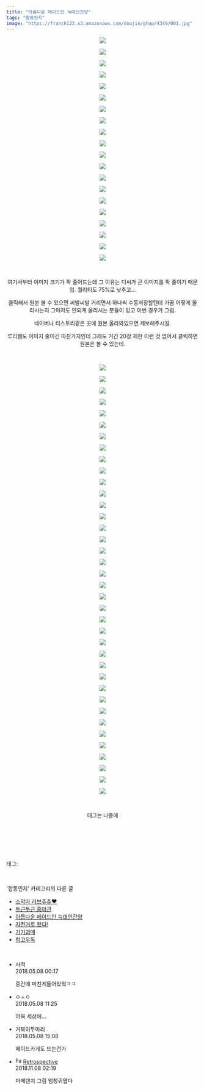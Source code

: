 ```yaml
---
title: "아름다운 메이드인 늑대인간양"
tags: "합동인지"
image: "https://franch122.s3.amazonaws.com/doujin/ghap/4349/001.jpg"
---
```

<div class="article">
<p style="text-align: center; clear: none; float: none;"><img src="{{ site.imgserver4 }}/ghap/4349/001.jpg"/></p>
<p style="text-align: center; clear: none; float: none;"><img src="{{ site.imgserver4 }}/ghap/4349/002.jpg"/></p>
<p style="text-align: center; clear: none; float: none;"><img src="{{ site.imgserver4 }}/ghap/4349/003.jpg"/></p>
<p style="text-align: center; clear: none; float: none;"><img src="{{ site.imgserver4 }}/ghap/4349/004.jpg"/></p>
<p style="text-align: center; clear: none; float: none;"><img src="{{ site.imgserver4 }}/ghap/4349/005.jpg"/></p>
<p style="text-align: center; clear: none; float: none;"><img src="{{ site.imgserver4 }}/ghap/4349/006.jpg"/></p>
<p style="text-align: center; clear: none; float: none;"><img src="{{ site.imgserver4 }}/ghap/4349/007.jpg"/></p>
<p style="text-align: center; clear: none; float: none;"><img src="{{ site.imgserver4 }}/ghap/4349/008.jpg"/></p>
<p style="text-align: center; clear: none; float: none;"><img src="{{ site.imgserver4 }}/ghap/4349/009.jpg"/></p>
<p style="text-align: center; clear: none; float: none;"><img src="{{ site.imgserver4 }}/ghap/4349/010.jpg"/></p>
<p style="text-align: center; clear: none; float: none;"><img src="{{ site.imgserver4 }}/ghap/4349/011.jpg"/></p>
<p style="text-align: center; clear: none; float: none;"><img src="{{ site.imgserver4 }}/ghap/4349/012.jpg"/></p>
<p style="text-align: center; clear: none; float: none;"><img src="{{ site.imgserver4 }}/ghap/4349/013.jpg"/></p>
<p style="text-align: center; clear: none; float: none;"><img src="{{ site.imgserver4 }}/ghap/4349/014.jpg"/></p>
<p style="text-align: center; clear: none; float: none;"><img src="{{ site.imgserver4 }}/ghap/4349/015.jpg"/></p>
<p style="text-align: center; clear: none; float: none;"><img src="{{ site.imgserver4 }}/ghap/4349/016.jpg"/></p>
<p style="text-align: center; clear: none; float: none;"><img src="{{ site.imgserver4 }}/ghap/4349/017.jpg"/></p>
<p style="text-align: center; clear: none; float: none;"><img src="{{ site.imgserver4 }}/ghap/4349/018.jpg"/></p>
<p style="text-align: center; clear: none; float: none;"><img src="{{ site.imgserver4 }}/ghap/4349/019.jpg"/></p>
<p style="text-align: center; clear: none; float: none;"><img src="{{ site.imgserver4 }}/ghap/4349/020.jpg"/></p>
<p style="text-align: center; clear: none; float: none;"><br/></p>
<p style="text-align: center; clear: none; float: none;">여기서부터 이미지 크기가 팍 줄어드는데 그 이유는 디씨가 큰 이미지를 팍 줄이기 때문임. 퀄리티도 75%로 낮추고...</p>
<p style="text-align: center; clear: none; float: none;">클릭해서 원본 볼 수 있으면 씨발씨발 거리면서 하나씩 수동저장할텐데 가끔 어떻게 올리시는지 그마저도 안되게 올리시는 분들이 있고 이번 경우가 그럼.</p>
<p style="text-align: center; clear: none; float: none;">네이버나 티스토리같은 곳에 원본 올라와있으면 제보해주시길.</p>
<p style="text-align: center; clear: none; float: none;">루리웹도 이미지 줄이긴 마찬가지인데 그래도 거긴 20장 제한 이런 것 없어서 클릭하면 원본은 볼 수 있는데.</p>
<p style="text-align: center; clear: none; float: none;"><br/></p>
<p style="text-align: center; clear: none; float: none;"><img src="{{ site.imgserver4 }}/ghap/4349/021.jpg"/></p>
<p style="text-align: center; clear: none; float: none;"><img src="{{ site.imgserver4 }}/ghap/4349/022.jpg"/></p>
<p style="text-align: center; clear: none; float: none;"><img src="{{ site.imgserver4 }}/ghap/4349/023.jpg"/></p>
<p style="text-align: center; clear: none; float: none;"><img src="{{ site.imgserver4 }}/ghap/4349/024.jpg"/></p>
<p style="text-align: center; clear: none; float: none;"><img src="{{ site.imgserver4 }}/ghap/4349/025.jpg"/></p>
<p style="text-align: center; clear: none; float: none;"><img src="{{ site.imgserver4 }}/ghap/4349/026.jpg"/></p>
<p style="text-align: center; clear: none; float: none;"><img src="{{ site.imgserver4 }}/ghap/4349/027.jpg"/></p>
<p style="text-align: center; clear: none; float: none;"><img src="{{ site.imgserver4 }}/ghap/4349/028.jpg"/></p>
<p style="text-align: center; clear: none; float: none;"><img src="{{ site.imgserver4 }}/ghap/4349/029.jpg"/></p>
<p style="text-align: center; clear: none; float: none;"><img src="{{ site.imgserver4 }}/ghap/4349/030.jpg"/></p>
<p style="text-align: center; clear: none; float: none;"><img src="{{ site.imgserver4 }}/ghap/4349/031.jpg"/></p>
<p style="text-align: center; clear: none; float: none;"><img src="{{ site.imgserver4 }}/ghap/4349/032.jpg"/></p>
<p style="text-align: center; clear: none; float: none;"><img src="{{ site.imgserver4 }}/ghap/4349/033.jpg"/></p>
<p style="text-align: center; clear: none; float: none;"><img src="{{ site.imgserver4 }}/ghap/4349/034.jpg"/></p>
<p style="text-align: center; clear: none; float: none;"><img src="{{ site.imgserver4 }}/ghap/4349/035.jpg"/></p>
<p style="text-align: center; clear: none; float: none;"><img src="{{ site.imgserver4 }}/ghap/4349/036.jpg"/></p>
<p style="text-align: center; clear: none; float: none;"><img src="{{ site.imgserver4 }}/ghap/4349/037.jpg"/></p>
<p style="text-align: center; clear: none; float: none;"><img src="{{ site.imgserver4 }}/ghap/4349/038.jpg"/></p>
<p style="text-align: center; clear: none; float: none;"><img src="{{ site.imgserver4 }}/ghap/4349/039.jpg"/></p>
<p style="text-align: center; clear: none; float: none;"><img src="{{ site.imgserver4 }}/ghap/4349/040.jpg"/></p>
<p style="text-align: center; clear: none; float: none;"><img src="{{ site.imgserver4 }}/ghap/4349/041.jpg"/></p>
<p style="text-align: center; clear: none; float: none;"><img src="{{ site.imgserver4 }}/ghap/4349/042.jpg"/></p>
<p style="text-align: center; clear: none; float: none;"><img src="{{ site.imgserver4 }}/ghap/4349/043.jpg"/></p>
<p style="text-align: center; clear: none; float: none;"><img src="{{ site.imgserver4 }}/ghap/4349/044.jpg"/></p>
<p style="text-align: center; clear: none; float: none;"><img src="{{ site.imgserver4 }}/ghap/4349/045.jpg"/></p>
<p style="text-align: center; clear: none; float: none;"><img src="{{ site.imgserver4 }}/ghap/4349/046.jpg"/></p>
<p style="text-align: center; clear: none; float: none;"><img src="{{ site.imgserver4 }}/ghap/4349/047.jpg"/></p>
<p style="text-align: center; clear: none; float: none;"><img src="{{ site.imgserver4 }}/ghap/4349/048.jpg"/></p>
<p style="text-align: center; clear: none; float: none;"><img src="{{ site.imgserver4 }}/ghap/4349/049.jpg"/></p>
<p style="text-align: center; clear: none; float: none;"><img src="{{ site.imgserver4 }}/ghap/4349/050.jpg"/></p>
<p style="text-align: center; clear: none; float: none;"><img src="{{ site.imgserver4 }}/ghap/4349/051.jpg"/></p>
<p style="text-align: center; clear: none; float: none;"><img src="{{ site.imgserver4 }}/ghap/4349/052.jpg"/></p>
<p style="text-align: center; clear: none; float: none;"><img src="{{ site.imgserver4 }}/ghap/4349/053.jpg"/></p>
<p style="text-align: center; clear: none; float: none;"><img src="{{ site.imgserver4 }}/ghap/4349/054.jpg"/></p>
<p style="text-align: center; clear: none; float: none;"><img src="{{ site.imgserver4 }}/ghap/4349/055.jpg"/></p>
<p style="text-align: center; clear: none; float: none;"><img src="{{ site.imgserver4 }}/ghap/4349/056.jpg"/></p>
<p style="text-align: center; clear: none; float: none;"><img src="{{ site.imgserver4 }}/ghap/4349/057.jpg"/></p>
<p style="text-align: center; clear: none; float: none;"><img src="{{ site.imgserver4 }}/ghap/4349/058.jpg"/></p>
<p style="text-align: center; clear: none; float: none;"><br/></p>
<p style="text-align: center; clear: none; float: none;">태그는 나중에</p>
<p style="text-align: center; clear: none; float: none;"><br/></p>
<p><br/></p>
</div><br/>
<div class="tagTrail">
<p>태그: </p>
<ul>
</ul>
</div><br/>
<div class="another">
<p>'합동인지' 카테고리의 다른 글</p>
<ul>
<li><a href="/ghap_4467">소악마 러브츄츄♥</a></li>
<li><a href="/ghap_4438">두근두근 홍마관</a></li>
<li><a href="/ghap_4349">아름다운 메이드인 늑대인간양</a></li>
<li><a href="/ghap_4204">자전거로 왔다!</a></li>
<li><a href="/ghap_4179">기기괴매</a></li>
<li><a href="/ghap_4178">청고우독</a></li>
</ul>
</div><br/>
<div class="cb_module cb_fluid">
<div class="cb_wrt cb_profile">
<div class="comment">
<ul>
<li class="cb_thumb_off" id="comment15252120">
<div class="cb_comment_area">
<div class="cb_info_area">
<div class="cb_section">
<span class="cb_nick_name">사적</span>
</div>
<div class="cb_section">
<span class="cb_date">2018.05.08 00:17 </span>
</div>
</div>
<div class="cb_dsc_comment">
<p class="cb_dsc">
											중간에 미친게들어있엌ㅋㅋ
										</p>
</div>
</div></li>
<li class="cb_thumb_off" id="comment15252288">
<div class="cb_comment_area">
<div class="cb_info_area">
<div class="cb_section">
<span class="cb_nick_name">ㅇㅅㅇ</span>
</div>
<div class="cb_section">
<span class="cb_date">2018.05.08 11:25 </span>
</div>
</div>
<div class="cb_dsc_comment">
<p class="cb_dsc">
											어묵 세상에...
										</p>
</div>
</div></li>
<li class="cb_thumb_off" id="comment15252360">
<div class="cb_comment_area">
<div class="cb_info_area">
<div class="cb_section">
<span class="cb_nick_name">거북이두마리</span>
</div>
<div class="cb_section">
<span class="cb_date">2018.05.08 15:08 </span>
</div>
</div>
<div class="cb_dsc_comment">
<p class="cb_dsc">
											메이드카게도 뜨는건가
										</p>
</div>
</div></li>
<li class="cb_thumb_off" id="comment15369438">
<div class="cb_comment_area">
<div class="cb_info_area">
<div class="cb_section">
<span class="cb_nick_name"><img alt="Favicon of http://retropective53.tistory.com" height="16" onerror="this.onerror=null;this.parentNode.removeChild(this)" src="http://retropective53.tistory.com/favicon.ico" width="16"/> <a href="http://retropective53.tistory.com" onclick="return openLinkInNewWindow(this)">Retrospective</a></span>
</div>
<div class="cb_section">
<span class="cb_date">2018.11.08 02:19 </span>
</div>
</div>
<div class="cb_dsc_comment">
<p class="cb_dsc">
											마메덴치 그림 엄청귀엽다 
										</p>
</div>
</div></li>
</ul>
</div>
</div><!-- commentList close -->
</div><br/>

